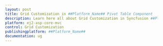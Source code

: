 ```yaml
---
layout: post
title: Grid Customization in ##Platform_Name## Pivot Table Component
description: Learn here all about Grid Customization in Syncfusion ##Platform_Name## Pivot Table component of Syncfusion Essential JS 2 and more.
platform: ej2-asp-core-mvc
control: Grid Customization
publishingplatform: ##Platform_Name##
documentation: ug
---
```


